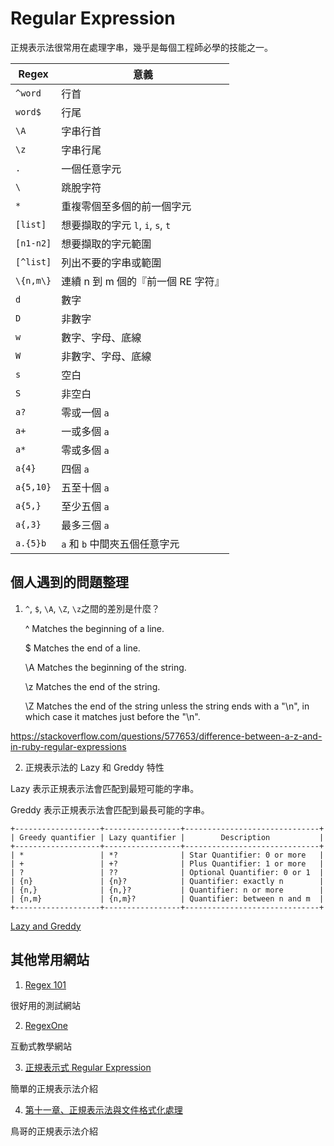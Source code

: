 # Regular Expression

正規表示法很常用在處理字串，幾乎是每個工程師必學的技能之一。

| Regex | 意義 |
| ----- | ----- |
| `^word` | 行首 |
| `word$` | 行尾 |
| `\A` | 字串行首 |
| `\z` | 字串行尾 |
| `.`     | 一個任意字元  |
| `\`     | 跳脫字符 |
| `*`     | 重複零個至多個的前一個字元 |
| `[list]`  | 想要擷取的字元 `l`, `i`, `s`, `t` |
| `[n1-n2]` | 想要擷取的字元範圍 |
| `[^list]` | 列出不要的字串或範圍 |
| `\{n,m\}` | 連續 n 到 m 個的『前一個 RE 字符』 |
| `d` | 數字 |
| `D` | 非數字 |
| `w` | 數字、字母、底線 |
| `W` | 非數字、字母、底線 |
| `s` | 空白 |
| `S` | 非空白 |
| `a?` | 零或一個 `a` |
| `a+` | 一或多個 `a` |
| `a*` | 零或多個 `a` |
| `a{4}` | 四個 `a` |
| `a{5,10}` | 五至十個 `a` |
| `a{5,}` | 至少五個 `a` |
| `a{,3}` | 最多三個 `a` |
| `a.{5}b` | `a` 和 `b` 中間夾五個任意字元 |

## 個人遇到的問題整理

1. `^`, `$`, `\A`, `\Z`, `\z`之間的差別是什麼？

    ^ Matches the beginning of a line.

    $ Matches the end of a line.

    \A Matches the beginning of the string.

    \z Matches the end of the string.

    \Z Matches the end of the string unless the string ends with a "\n", in which case it matches just before the "\n".

https://stackoverflow.com/questions/577653/difference-between-a-z-and-in-ruby-regular-expressions

2. 正規表示法的 Lazy 和 Greddy 特性

Lazy 表示正規表示法會匹配到最短可能的字串。

Greddy 表示正規表示法會匹配到最長可能的字串。

```
+-------------------+-----------------+------------------------------+
| Greedy quantifier | Lazy quantifier |        Description           |
+-------------------+-----------------+------------------------------+
| *                 | *?              | Star Quantifier: 0 or more   |
| +                 | +?              | Plus Quantifier: 1 or more   |
| ?                 | ??              | Optional Quantifier: 0 or 1  |
| {n}               | {n}?            | Quantifier: exactly n        |
| {n,}              | {n,}?           | Quantifier: n or more        |
| {n,m}             | {n,m}?          | Quantifier: between n and m  |
+-------------------+-----------------+------------------------------+
```

[Lazy and Greddy](https://stackoverflow.com/questions/2301285/what-do-lazy-and-greedy-mean-in-the-context-of-regular-expressions)

## 其他常用網站

1. [Regex 101](https://regex101.com/)

很好用的測試網站

2. [RegexOne](https://regexone.com/)

互動式教學網站

3. [正規表示式 Regular Expression](https://atedev.wordpress.com/2007/11/23/%E6%AD%A3%E8%A6%8F%E8%A1%A8%E7%A4%BA%E5%BC%8F-regular-expression/)

簡單的正規表示法介紹

4. [第十一章、正規表示法與文件格式化處理](http://linux.vbird.org/linux_basic/0330regularex.php)

鳥哥的正規表示法介紹